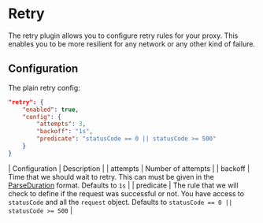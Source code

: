 # Retry

The retry plugin allows you to configure retry rules for your proxy. This enables you to be more resilient for any network or any other kind of failure.

## Configuration

The plain retry config:

```json
"retry": {
    "enabled": true,
    "config": {
        "attempts": 3,
        "backoff": "1s",
        "predicate": "statusCode == 0 || statusCode >= 500"
    }
}
```

| Configuration | Description        |
| attempts      | Number of attempts |
| backoff       | Time that we should wait to retry. This can must be given in the [ParseDuration](https://golang.org/pkg/time/#ParseDuration) format. Defaults to `1s` |
| predicate     | The rule that we will check to define if the request was successful or not. You have access to `statusCode` and all the `request` object. Defaults to `statusCode == 0 || statusCode >= 500` |
